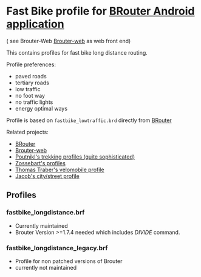 # Fast Bike profile for [BRouter Android application](http://brouter.de/brouter/) 

( see Brouter-Web [Brouter-web](http://brouter.de/brouter-web/) as web front end)
 
This contains profiles for fast bike long distance routing.

Profile preferences:
   * paved roads
   * tertiary roads
   * low traffic
   * no foot way
   * no traffic lights
   * energy optimal ways

Profile is based on `fastbike_lowtraffic.brd` directly from [BRouter](https://github.com/abrensch/brouter)

Related projects\:  
   * [BRouter](https://github.com/abrensch/brouter)
   * [Brouter-web](https://github.com/nrenner/brouter-web)
   * [Poutnikl's trekking profiles (quite sophisticated)](https://github.com/poutnikl/Brouter-profiles)
   * [Zossebart's profiles](https://github.com/zossebart/brouter-mtb)  
   * [Thomas Traber's velomobile profile](https://github.com/ThomasTraber/brouter_profiles_and_testing)
   * [Jacob's city/street profile](https://github.com/utack/utack_brouter_data)
   
## Profiles
### fastbike_longdistance.brf
   * Currently maintained
   * Brouter Version >=1.7.4 needed which includes _DIVIDE_ command.

### fastbike_longdistance_legacy.brf
   * Profile for non patched versions of Brouter
   * currently not maintained
